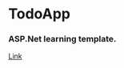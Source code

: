 # TodoApp

### ASP.Net learning template.
<a href="https://learn.microsoft.com/en-us/dotnet/csharp/tour-of-csharp/overview">Link</a>
